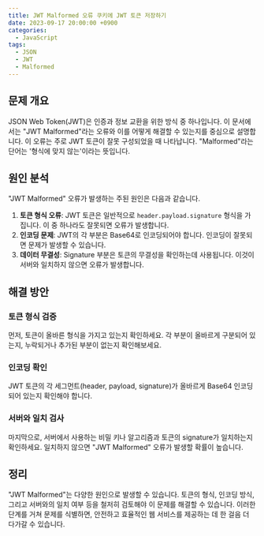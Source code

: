 ```yaml
---
title: JWT Malformed 오류 쿠키에 JWT 토큰 저장하기
date: 2023-09-17 20:00:00 +0900
categories:
  - JavaScript
tags:
  - JSON
  - JWT
  - Malformed
---
```


## 문제 개요

JSON Web Token(JWT)은 인증과 정보 교환을 위한 방식 중 하나입니다. 이 문서에서는 "JWT Malformed"라는 오류와 이를 어떻게 해결할 수 있는지를 중심으로 설명합니다. 이 오류는 주로 JWT 토큰이 잘못 구성되었을 때 나타납니다. "Malformed"라는 단어는 '형식에 맞지 않는'이라는 뜻입니다.

## 원인 분석

"JWT Malformed" 오류가 발생하는 주된 원인은 다음과 같습니다.

1. **토큰 형식 오류**: JWT 토큰은 일반적으로 `header.payload.signature` 형식을 가집니다. 이 중 하나라도 잘못되면 오류가 발생합니다.
2. **인코딩 문제**: JWT의 각 부분은 Base64로 인코딩되어야 합니다. 인코딩이 잘못되면 문제가 발생할 수 있습니다.
3. **데이터 무결성**: Signature 부분은 토큰의 무결성을 확인하는데 사용됩니다. 이것이 서버와 일치하지 않으면 오류가 발생합니다.

## 해결 방안

### 토큰 형식 검증

먼저, 토큰이 올바른 형식을 가지고 있는지 확인하세요. 각 부분이 올바르게 구분되어 있는지, 누락되거나 추가된 부분이 없는지 확인해보세요.

### 인코딩 확인

JWT 토큰의 각 세그먼트(header, payload, signature)가 올바르게 Base64 인코딩되어 있는지 확인해야 합니다.

### 서버와 일치 검사

마지막으로, 서버에서 사용하는 비밀 키나 알고리즘과 토큰의 signature가 일치하는지 확인하세요. 일치하지 않으면 "JWT Malformed" 오류가 발생할 확률이 높습니다.

## 정리

"JWT Malformed"는 다양한 원인으로 발생할 수 있습니다. 토큰의 형식, 인코딩 방식, 그리고 서버와의 일치 여부 등을 철저히 검토해야 이 문제를 해결할 수 있습니다. 이러한 단계를 거쳐 문제를 식별하면, 안전하고 효율적인 웹 서비스를 제공하는 데 한 걸음 더 다가갈 수 있습니다.
